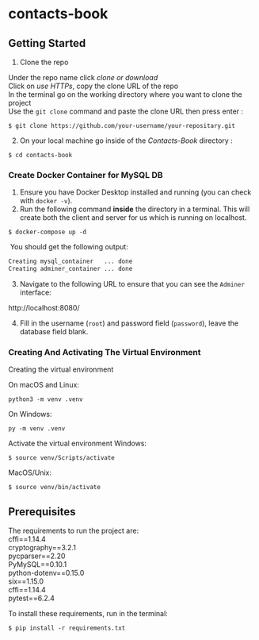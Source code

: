# contacts-book

## Getting Started

1. Clone the repo<br/>

Under the repo name click *clone or download*<br/>
Click on *use HTTPs*, copy the clone URL of the repo<br/>
In the terminal go on the working directory where you want to clone the project<br/>
Use the `git clone` command and paste the clone URL then press enter :

```shell
$ git clone https://github.com/your-username/your-repositary.git
```

2. On your local machine go inside of the *Contacts-Book* directory :

```shell
$ cd contacts-book
```

### Create Docker Container for MySQL DB

1. Ensure you have Docker Desktop installed and running (you can check with `docker -v`).
2. Run the following command **inside** the directory in a terminal. This will create both the client and server for us which is running on localhost.

```
$ docker-compose up -d
```

​	You should get the following output:

```sh
Creating mysql_container   ... done
Creating adminer_container ... done
```

3. Navigate to the following URL to ensure that you can see the `Adminer` interface:

http://localhost:8080/

4. Fill in the username (`root`) and password field (`password`), leave the database field blank.



### Creating And Activating The Virtual Environment
Creating the virtual environment

On macOS and Linux:

```shell
python3 -m venv .venv
```
On Windows:
```shell
py -m venv .venv
```
Activate the virtual environment
Windows: 
```shell
$ source venv/Scripts/activate
```
MacOS/Unix: 
```shell
$ source venv/bin/activate
```

## Prerequisites

The requirements to run the project are:<br/>
cffi==1.14.4<br/>
cryptography==3.2.1<br/>
pycparser==2.20<br/>
PyMySQL==0.10.1<br/>
python-dotenv==0.15.0<br/>
six==1.15.0<br/>
cffi==1.14.4<br/>
pytest==6.2.4<br/>

To install these requirements, run in the terminal:

```shell
$ pip install -r requirements.txt
```
